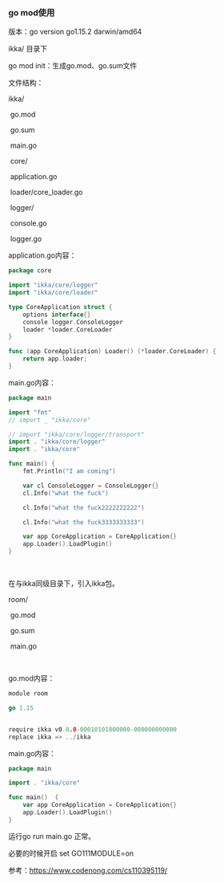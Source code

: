 ### go mod使用



版本：go version go1.15.2 darwin/amd64



ikka/ 目录下

go mod init：生成go.mod、go.sum文件



文件结构：

ikka/

​	go.mod

​	go.sum

​	main.go

​	core/

​		application.go

​		loader/core_loader.go

​		logger/

​			console.go

​			logger.go



application.go内容：

```go
package core

import "ikka/core/logger"
import "ikka/core/loader"

type CoreApplication struct {
	options interface{}
	console logger.ConsoleLogger
	loader *loader.CoreLoader
}

func (app CoreApplication) Loader() (*loader.CoreLoader) {
	return app.loader;
}
```



main.go内容：

```go
package main

import "fmt"
// import _ "ikka/core"

// import "ikka/core/logger/transport"
import . "ikka/core/logger"
import . "ikka/core"

func main() {
	fmt.Println("I am coming")

	var cl ConsoleLogger = ConsoleLogger{}
	cl.Info("what the fuck")

	cl.Info("what the fuck2222222222")

	cl.Info("what the fuck3333333333")

	var app CoreApplication = CoreApplication{}
	app.Loader().LoadPlugin()
}
```



<br />

在与ikka同级目录下，引入ikka包。

room/

​	go.mod

​	go.sum

​	main.go

<br />

go.mod内容：

```go
module room

go 1.15


require ikka v0.0.0-00010101000000-000000000000
replace ikka => ../ikka
```



main.go内容：

```go
package main

import . "ikka/core"

func main()  {
	var app CoreApplication = CoreApplication{}
	app.Loader().LoadPlugin()
}
```



运行go run main.go 正常。



必要的时候开启 set GO111MODULE=on



参考：https://www.codenong.com/cs110395119/